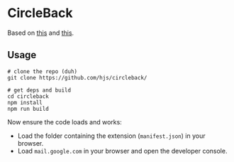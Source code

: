 # CircleBack

Based on [this](https://github.com/josteink/gmailjs-node-boilerplate) and [this](https://github.com/KartikTalwar/gmail.js/).

## Usage

```
# clone the repo (duh)
git clone https://github.com/hjs/circleback/

# get deps and build
cd circleback
npm install
npm run build
```

Now ensure the code loads and works:

- Load the folder containing the extension (`manifest.json`) in your browser.
- Load `mail.google.com` in your browser and open the developer console.
